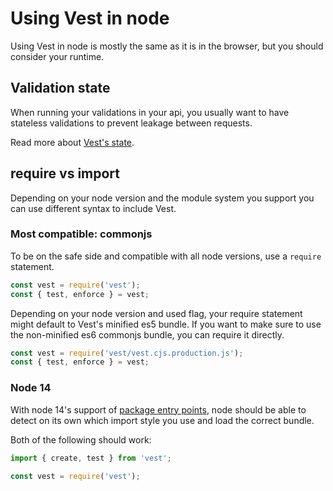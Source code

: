 # Using Vest in node

Using Vest in node is mostly the same as it is in the browser, but you should consider your runtime.

## Validation state

When running your validations in your api, you usually want to have stateless validations to prevent leakage between requests.

Read more about [Vest's state](./state).

## require vs import

Depending on your node version and the module system you support you can use different syntax to include Vest.

### Most compatible: commonjs

To be on the safe side and compatible with all node versions, use a `require` statement.

```js
const vest = require('vest');
const { test, enforce } = vest;
```

Depending on your node version and used flag, your require statement might default to Vest's minified es5 bundle. If you want to make sure to use the non-minified es6 commonjs bundle, you can require it directly.

```js
const vest = require('vest/vest.cjs.production.js');
const { test, enforce } = vest;
```

### Node 14

With node 14's support of [package entry points](https://nodejs.org/api/esm.html#esm_package_entry_points), node should be able to detect on its own which import style you use and load the correct bundle.

Both of the following should work:

```js
import { create, test } from 'vest';
```

```js
const vest = require('vest');
```
